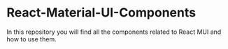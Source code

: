 # React-Material-UI-Components
In this repository you will find all the components related to React MUI and how to use them.
